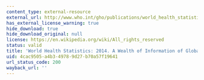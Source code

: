 ```yaml
---
content_type: external-resource
external_url: http://www.who.int/gho/publications/world_health_statistics/2014/en/
has_external_license_warning: true
hide_download: true
hide_download_original: null
license: https://en.wikipedia.org/wiki/All_rights_reserved
status: valid
title: 'World Health Statistics: 2014. A Wealth of Information of Global Public Health'
uid: 4cac9505-a4b3-4978-9d27-b70a57f19641
url_status_code: 200
wayback_url: ''
---
```

